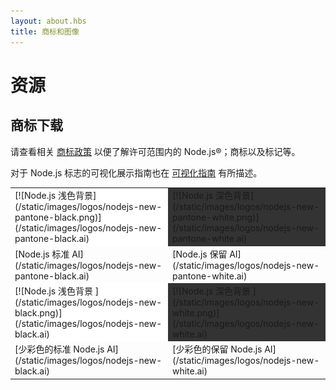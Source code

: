 ```yaml
---
layout: about.hbs
title: 商标和图像
---
```

# 资源

## 商标下载

 请查看相关 [商标政策](/about/trademark/) 以便了解许可范围内的 Node.js&reg;；商标以及标记等。

 对于 Node.js 标志的可视化展示指南也在 [可视化指南](/static/documents/foundation-visual-guidelines.pdf) 有所描述。

<table border="0" cellspacing="0" cellpadding="10" class="logos">
  <tr>
    <td bgcolor="#FFFFFF">[![Node.js 浅色背景](/static/images/logos/nodejs-new-pantone-black.png)](/static/images/logos/nodejs-new-pantone-black.ai)</td>
    <td bgcolor="#333333">[![Node.js 深色背景](/static/images/logos/nodejs-new-pantone-white.png)](/static/images/logos/nodejs-new-pantone-white.ai)</td>
  </tr>
  <tr>
    <td>[Node.js 标准 AI](/static/images/logos/nodejs-new-pantone-black.ai)</td>
    <td>[Node.js 保留 AI](/static/images/logos/nodejs-new-pantone-white.ai)</td>
  </tr>
  <tr>
    <td bgcolor="#FFFFFF">[![Node.js 浅色背景 ](/static/images/logos/nodejs-new-black.png)](/static/images/logos/nodejs-new-black.ai)</td>
    <td bgcolor="#333333">[![Node.js 深色背景 ](/static/images/logos/nodejs-new-white.png)](/static/images/logos/nodejs-new-white.ai)</td>
  </tr>
  <tr>
    <td>[少彩色的标准 Node.js AI](/static/images/logos/nodejs-new-black.ai)</td>
    <td>[少彩色的保留 Node.js AI](/static/images/logos/nodejs-new-white.ai)</td>
  </tr>
</table>
